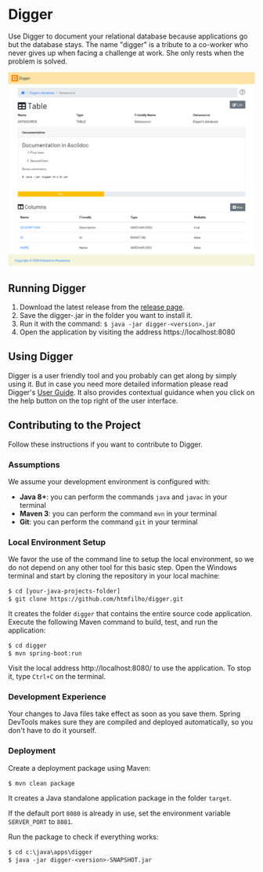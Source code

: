 # Digger

Use Digger to document your relational database because applications go but the database stays. The name "digger" is a tribute to a co-worker who never gives up when facing a challenge at work. She only rests when the problem is solved.

![Screenshot](digger-screenshot.png)

## Running Digger

1. Download the latest release from the [release page][releases].
2. Save the digger-<version>.jar in the folder you want to install it.
3. Run it with the command: `$ java -jar digger-<version>.jar`
4. Open the application by visiting the address https://localhost:8080
 
## Using Digger

Digger is a user friendly tool and you probably can get along by simply using it. But in case you need more detailed information please read Digger's [User Guide][userguide]. It also provides contextual guidance when you click on the help button on the top right of the user interface.

## Contributing to the Project

Follow these instructions if you want to contribute to Digger.

### Assumptions

We assume your development environment is configured with:
 
 - **Java 8+**: you can perform the commands `java` and `javac` in your terminal
 - **Maven 3**: you can perform the command `mvn` in your terminal
 - **Git**: you can perform the command `git` in your terminal

### Local Environment Setup

We favor the use of the command line to setup the local environment, so we do not depend on any other tool for this basic step. Open the Windows terminal and start by cloning the repository in your local machine:

    $ cd [your-java-projects-folder]
    $ git clone https://github.com/htmfilho/digger.git

It creates the folder `digger` that contains the entire source code application. Execute the following Maven command to build, test, and run the application:

    $ cd digger
    $ mvn spring-boot:run

Visit the local address http://localhost:8080/ to use the application. To stop it, type `Ctrl+C` on the terminal. 

### Development Experience

Your changes to Java files take effect as soon as you save them. Spring DevTools makes sure they are compiled and deployed automatically, so you don't have to do it yourself.

### Deployment

Create a deployment package using Maven:

    $ mvn clean package

It creates a Java standalone application package in the folder `target`.

If the default port `8080` is already in use, set the environment variable `SERVER_PORT` to `8081`.

Run the package to check if everything works:

    $ cd c:\java\apps\digger
    $ java -jar digger-<version>-SNAPSHOT.jar

[releases]: https://github.com/htmfilho/digger/releases
[userguide]: http://www.hildeberto.com/digger/
